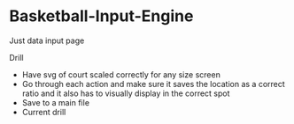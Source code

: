 # Basketball-Input-Engine

Just data input page

Drill
- Have svg of court scaled correctly for any size screen
- Go through each action and make sure it saves the location as a correct ratio and it also has to visually display in the correct spot
- Save to a main file
- Current drill
